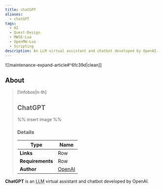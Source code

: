 ```yaml
---
title: chatGPT
aliases:
  - chatGPT
tags:
  - AI
  - Quest-Design
  - MWSE-Lua
  - OpenMW-Lua
  - Scripting
description: An LLM virtual assistant and chatbot developed by OpenAI.
---
```


![[maintenance-expand-article#^6fc39d|clean]]

## About

> [!infobox|n-th]
> 
> ## ChatGPT
> 
> %% insert image %%
> 
> ### Details
> 
> | Type | Name |
> | --- | --- |
> | **Links** | Row |
> | **Requirements** | Row |
> | **Author** | [OpenAI](https://openai.com/) |

**ChatGPT** is an <abbr title="large language model">LLM</abbr> virtual assistant and chatbot developed by OpenAI.